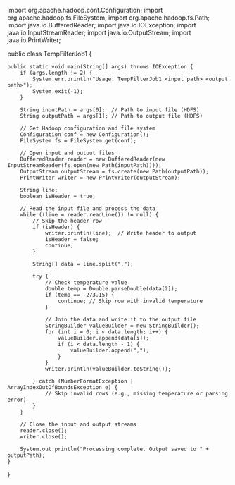 import org.apache.hadoop.conf.Configuration;
import org.apache.hadoop.fs.FileSystem;
import org.apache.hadoop.fs.Path;
import java.io.BufferedReader;
import java.io.IOException;
import java.io.InputStreamReader;
import java.io.OutputStream;
import java.io.PrintWriter;

public class TempFilterJob1 {

    public static void main(String[] args) throws IOException {
        if (args.length != 2) {
            System.err.println("Usage: TempFilterJob1 <input path> <output path>");
            System.exit(-1);
        }

        String inputPath = args[0];  // Path to input file (HDFS)
        String outputPath = args[1]; // Path to output file (HDFS)

        // Get Hadoop configuration and file system
        Configuration conf = new Configuration();
        FileSystem fs = FileSystem.get(conf);

        // Open input and output files
        BufferedReader reader = new BufferedReader(new InputStreamReader(fs.open(new Path(inputPath))));
        OutputStream outputStream = fs.create(new Path(outputPath));
        PrintWriter writer = new PrintWriter(outputStream);

        String line;
        boolean isHeader = true;

        // Read the input file and process the data
        while ((line = reader.readLine()) != null) {
            // Skip the header row
            if (isHeader) {
                writer.println(line);  // Write header to output
                isHeader = false;
                continue;
            }

            String[] data = line.split(",");

            try {
                // Check temperature value
                double temp = Double.parseDouble(data[2]);
                if (temp == -273.15) {
                    continue; // Skip row with invalid temperature
                }

                // Join the data and write it to the output file
                StringBuilder valueBuilder = new StringBuilder();
                for (int i = 0; i < data.length; i++) {
                    valueBuilder.append(data[i]);
                    if (i < data.length - 1) {
                        valueBuilder.append(",");
                    }
                }
                writer.println(valueBuilder.toString());
                
            } catch (NumberFormatException | ArrayIndexOutOfBoundsException e) {
                // Skip invalid rows (e.g., missing temperature or parsing error)
            }
        }

        // Close the input and output streams
        reader.close();
        writer.close();

        System.out.println("Processing complete. Output saved to " + outputPath);
    }
}
